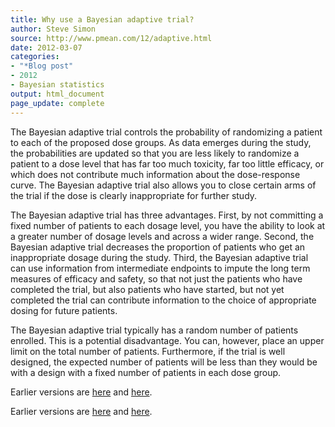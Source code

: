 ```yaml
---
title: Why use a Bayesian adaptive trial?
author: Steve Simon
source: http://www.pmean.com/12/adaptive.html
date: 2012-03-07
categories:
- "*Blog post"
- 2012
- Bayesian statistics
output: html_document
page_update: complete
---
```


The Bayesian adaptive trial controls the probability of randomizing a patient to each of the proposed dose groups. As data emerges during the study, the probabilities are updated so that you are less likely to randomize a patient to a dose level that has far too much toxicity, far too little efficacy, or which does not contribute much information about the dose-response curve. The Bayesian adaptive trial also allows you to close certain arms of the trial if the dose is clearly inappropriate for further study.

<!---More--->

The Bayesian adaptive trial has three advantages. First, by not committing a fixed number of patients to each dosage level, you have the ability to look at a greater number of dosage levels and across a wider range. Second, the Bayesian adaptive trial decreases the proportion of patients who get an inappropriate dosage during the study. Third, the Bayesian adaptive trial can use information from intermediate endpoints to impute the long term measures of efficacy and safety, so that not just the patients who have completed the trial, but also patients who have started, but not yet completed the trial can contribute information to the choice of appropriate dosing for future patients.

The Bayesian adaptive trial typically has a random number of patients enrolled. This is a potential disadvantage. You can, however, place an upper limit on the total number of patients. Furthermore, if the trial is well designed, the expected number of patients will be less than they would be with a design with a fixed number of patients in each dose group.

Earlier versions are [here][sim1] and [here][sim2].
 
[sim1]: http://www.pmean.com/12/adaptive.html
[sim2]: http://new.pmean.com/bayesian-adaptive-trial/

Earlier versions are [here][sim1] and [here][sim2].
 
[sim1]: http://www.pmean.com/12/adaptive.html
[sim2]: http://new.pmean.com/bayesian-adaptive-trial/
